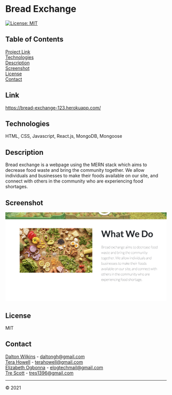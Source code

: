 # Bread Exchange

[![License: MIT](https://img.shields.io/badge/License-MIT-blue.svg)](https://opensource.org/licenses/MIT)

## Table of Contents
[Project Link](#Link)  
[Technologies](#Technologies)  
[Description](#Description)  
[Screenshot](#Screenshot)  
[License](#License)  
[Contact](#Contact)

## Link
https://bread-exchange-123.herokuapp.com/

## Technologies
HTML, CSS, Javascript, React.js, MongoDB, Mongoose

## Description
Bread exchange is a webpage using the MERN stack which aims to decrease food waste and bring the community together. We allow individuals and businesses to make their foods available on our site, and connect with others in the community who are experiencing food shortages.

## Screenshot
![Screenshot 1](client/assets/images/screenshot1.png)

## License
MIT

## Contact
[Dalton Wilkins](https://github.com/dalto135) - daltongh@gmail.com  
[Tera Howell](https://github.com/TLH3810) - terahowell@gmail.com  
[Elizabeth Ogbonna](https://github.com/eloghub) - elogtechmail@gmail.com  
[Tre Scott](https://github.com/tres1396) - tres1396@gmail.com

---
© 2021